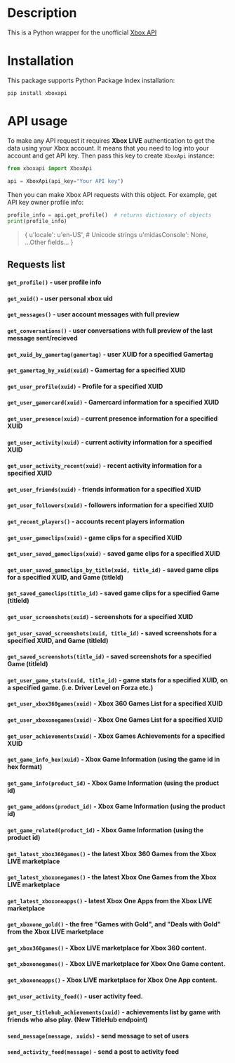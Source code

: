 # Description #

This is a Python wrapper for the unofficial [Xbox API](https://xboxapi.com)

# Installation

This package supports Python Package Index installation:
```shell
pip install xboxapi
```

# API usage

To make any API request it requires **Xbox LIVE** authentication to get the data using your Xbox account. It means
that you need to log into your account and get API key. Then pass this key to create `XboxApi` instance:
```python
from xboxapi import XboxApi

api = XboxApi(api_key="Your API key")
```
Then you can make Xbox API requests with this object. For example, get API key owner profile info:

```python
profile_info = api.get_profile()  # returns dictionary of objects
print(profile_info)
```

>{
>  u'locale': u'en-US',  # Unicode strings
>  u'midasConsole': None,
>  ...Other fields...
>}


## Requests list

#### `get_profile()` - user profile info
#### `get_xuid()` - user personal xbox uid
#### `get_messages()` - user account messages with full preview
#### `get_conversations()` - user conversations with full preview of the last message sent/recieved
#### `get_xuid_by_gamertag(gamertag)` - user XUID for a specified Gamertag
#### `get_gamertag_by_xuid(xuid)` - Gamertag for a specified XUID
#### `get_user_profile(xuid)` - Profile for a specified XUID
#### `get_user_gamercard(xuid)` - Gamercard information for a specified XUID
#### `get_user_presence(xuid)` - current presence information for a specified XUID
#### `get_user_activity(xuid)` - current activity information for a specified XUID
#### `get_user_activity_recent(xuid)` - recent activity information for a specified XUID
#### `get_user_friends(xuid)` - friends information for a specified XUID
#### `get_user_followers(xuid)` - followers information for a specified XUID
#### `get_recent_players()` - accounts recent players information
#### `get_user_gameclips(xuid)` - game clips for a specified XUID
#### `get_user_saved_gameclips(xuid)` - saved game clips for a specified XUID
#### `get_user_saved_gameclips_by_title(xuid, title_id)` - saved game clips for a specified XUID, and Game (titleId)
#### `get_saved_gameclips(title_id)` - saved game clips for a specified Game (titleId)
#### `get_user_screenshots(xuid)` - screenshots for a specified XUID
#### `get_user_saved_screenshots(xuid, title_id)` - saved screenshots for a specified XUID, and Game (titleId)
#### `get_saved_screenshots(title_id)` - saved screenshots for a specified Game (titleId)
#### `get_user_game_stats(xuid, title_id)` - game stats for a specified XUID, on a specified game. (i.e. Driver Level on Forza etc.)
#### `get_user_xbox360games(xuid)` - Xbox 360 Games List for a specified XUID
#### `get_user_xboxonegames(xuid)` - Xbox One Games List for a specified XUID
#### `get_user_achievements(xuid)` - Xbox Games Achievements for a specified XUID
#### `get_game_info_hex(xuid)` - Xbox Game Information (using the game id in hex format)
#### `get_game_info(product_id)` - Xbox Game Information (using the product id)
#### `get_game_addons(product_id)` - Xbox Game Information (using the product id)
#### `get_game_related(product_id)` - Xbox Game Information (using the product id)
#### `get_latest_xbox360games()` - the latest Xbox 360 Games from the Xbox LIVE marketplace
#### `get_latest_xboxonegames()` - the latest Xbox One Games from the Xbox LIVE marketplace
#### `get_latest_xboxoneapps()` - latest Xbox One Apps from the Xbox LIVE marketplace
#### `get_xboxone_gold()` - the free "Games with Gold", and "Deals with Gold" from the Xbox LIVE marketplace
#### `get_xbox360games()` - Xbox LIVE marketplace for Xbox 360 content.
#### `get_xboxonegames()` - Xbox LIVE marketplace for Xbox One Game content.
#### `get_xboxoneapps()` - Xbox LIVE marketplace for Xbox One App content.
#### `get_user_activity_feed()` - user activity feed.
#### `get_user_titlehub_achievements(xuid)` - achievements list by game with friends who also play. (New TitleHub endpoint)
#### `send_message(message, xuids)` - send message to set of users
#### `send_activity_feed(message)` - send a post to activity feed
